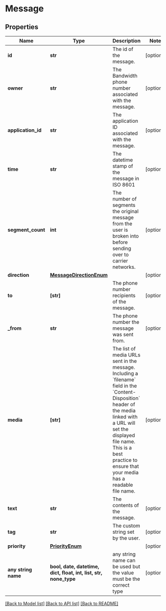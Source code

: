 # Message


## Properties
Name | Type | Description | Notes
------------ | ------------- | ------------- | -------------
**id** | **str** | The id of the message. | [optional] 
**owner** | **str** | The Bandwidth phone number associated with the message. | [optional] 
**application_id** | **str** | The application ID associated with the message. | [optional] 
**time** | **str** | The datetime stamp of the message in ISO 8601 | [optional] 
**segment_count** | **int** | The number of segments the original message from the user is broken into before sending over to carrier networks. | [optional] 
**direction** | [**MessageDirectionEnum**](MessageDirectionEnum.md) |  | [optional] 
**to** | **[str]** | The phone number recipients of the message. | [optional] 
**_from** | **str** | The phone number the message was sent from. | [optional] 
**media** | **[str]** | The list of media URLs sent in the message. Including a &#x60;filename&#x60; field in the &#x60;Content-Disposition&#x60; header of the media linked with a URL will set the displayed file name. This is a best practice to ensure that your media has a readable file name. | [optional] 
**text** | **str** | The contents of the message. | [optional] 
**tag** | **str** | The custom string set by the user. | [optional] 
**priority** | [**PriorityEnum**](PriorityEnum.md) |  | [optional] 
**any string name** | **bool, date, datetime, dict, float, int, list, str, none_type** | any string name can be used but the value must be the correct type | [optional]

[[Back to Model list]](../README.md#documentation-for-models) [[Back to API list]](../README.md#documentation-for-api-endpoints) [[Back to README]](../README.md)


